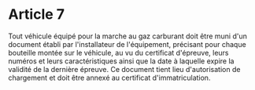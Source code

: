 # Article 7

Tout véhicule équipé pour la marche au gaz carburant doit être muni d'un document établi par l'installateur de l'équipement, précisant pour chaque bouteille montée sur le véhicule, au vu du certificat d'épreuve, leurs numéros et leurs caractéristiques ainsi que la date à laquelle expire la validité de la dernière épreuve. Ce document tient lieu d'autorisation de chargement et doit être annexé au certificat d'immatriculation.
